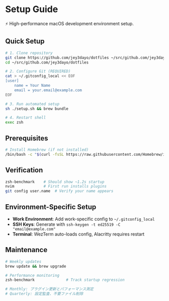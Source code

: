 # Setup Guide

⚡ High-performance macOS development environment setup.

## Quick Setup

```bash
# 1. Clone repository
git clone https://github.com/jey3dayo/dotfiles ~/src/github.com/jey3dayo/dotfiles
cd ~/src/github.com/jey3dayo/dotfiles

# 2. Configure Git (REQUIRED)
cat > ~/.gitconfig_local << EOF
[user]
    name = Your Name
    email = your.email@example.com
EOF

# 3. Run automated setup
sh ./setup.sh && brew bundle

# 4. Restart shell
exec zsh
```

## Prerequisites

```bash
# Install Homebrew (if not installed)
/bin/bash -c "$(curl -fsSL https://raw.githubusercontent.com/Homebrew/install/HEAD/install.sh)"
```

## Verification

```bash
zsh-benchmark    # Should show ~1.2s startup
nvim             # First run installs plugins
git config user.name  # Verify your name appears
```

## Environment-Specific Setup

- **Work Environment**: Add work-specific config to `~/.gitconfig_local`
- **SSH Keys**: Generate with `ssh-keygen -t ed25519 -C "email@example.com"`
- **Terminal**: WezTerm auto-loads config, Alacritty requires restart

## Maintenance

```bash
# Weekly updates
brew update && brew upgrade

# Performance monitoring
zsh-benchmark              # Track startup regression

# Monthly: プラグイン更新とパフォーマンス測定
# Quarterly: 設定監査、不要ファイル削除
```
